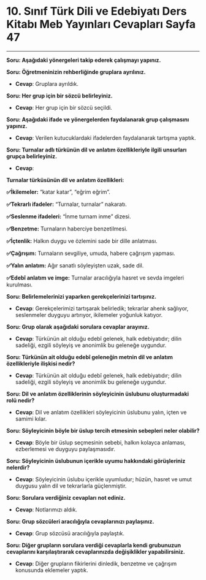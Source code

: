 # 10. Sınıf Türk Dili ve Edebiyatı Ders Kitabı Meb Yayınları Cevapları Sayfa 47

---

**Soru: Aşağıdaki yönergeleri takip ederek çalışmayı yapınız.**

**Soru: Öğretmeninizin rehberliğinde gruplara ayrılınız.**

-   **Cevap**: Gruplara ayrıldık.

**Soru: Her grup için bir sözcü belirleyiniz.**

-   **Cevap**: Her grup için bir sözcü seçildi.

**Soru: Aşağıdaki ifade ve yönergelerden faydalanarak grup çalışmasını yapınız.**

-   **Cevap**: Verilen kutucuklardaki ifadelerden faydalanarak tartışma yaptık.

**Soru: Turnalar adlı türkünün dil ve anlatım özellikleriyle ilgili unsurları grupça belirleyiniz.**

-   **Cevap**:

**Turnalar türküsünün dil ve anlatım özellikleri:**

**✅İkilemeler:** “katar katar”, “eğrim eğrim”.

**✅Tekrarlı ifadeler:** “Turnalar, turnalar” nakaratı.

**✅Seslenme ifadeleri:** “İnme turnam inme” dizesi.

**✅Benzetme:** Turnaların haberciye benzetilmesi.

**✅İçtenlik:** Halkın duygu ve özlemini sade bir dille anlatması.

**✅Çağrışım:** Turnaların sevgiliye, umuda, habere çağrışım yapması.

**✅Yalın anlatım:** Ağır sanatlı söyleyişten uzak, sade dil.

**✅Edebî anlatım ve imge:** Turnalar aracılığıyla hasret ve sevda imgeleri kurulması.

**Soru: Belirlemelerinizi yaparken gerekçelerinizi tartışınız.**

-   **Cevap**: Gerekçelerimizi tartışarak belirledik; tekrarlar ahenk sağlıyor, seslenmeler duyguyu artırıyor, ikilemeler yoğunluk katıyor.

**Soru: Grup olarak aşağıdaki sorulara cevaplar arayınız.**

-   **Cevap**: Türkünün ait olduğu edebî gelenek, halk edebiyatıdır; dilin sadeliği, ezgili söyleyiş ve anonimlik bu geleneğe uygundur.

**Soru: Türkünün ait olduğu edebî geleneğin metnin dil ve anlatım özellikleriyle ilişkisi nedir?**

-   **Cevap**: Türkünün ait olduğu edebî gelenek, halk edebiyatıdır; dilin sadeliği, ezgili söyleyiş ve anonimlik bu geleneğe uygundur.

**Soru: Dil ve anlatım özelliklerinin söyleyicinin üslubunu oluşturmadaki rolü nedir?**

-   **Cevap**: Dil ve anlatım özellikleri söyleyicinin üslubunu yalın, içten ve samimi kılar.

**Soru: Söyleyicinin böyle bir üslup tercih etmesinin sebepleri neler olabilir?**

-   **Cevap**: Böyle bir üslup seçmesinin sebebi, halkın kolayca anlaması, ezberlemesi ve duyguyu paylaşmasıdır.

**Soru: Söyleyicinin üslubunun içerikle uyumu hakkındaki görüşleriniz nelerdir?**

-   **Cevap**: Söyleyicinin üslubu içerikle uyumludur; hüzün, hasret ve umut duygusu yalın dil ve tekrarlarla güçlenmiştir.

**Soru: Sorulara verdiğiniz cevapları not ediniz.**

-   **Cevap**: Notlarımızı aldık.

**Soru: Grup sözcüleri aracılığıyla cevaplarınızı paylaşınız.**

-   **Cevap**: Grup sözcüsü aracılığıyla paylaştık.

**Soru: Diğer grupların sorulara verdiği cevaplarla kendi grubunuzun cevaplarını karşılaştırarak cevaplarınızda değişiklikler yapabilirsiniz.**

-   **Cevap**: Diğer grupların fikirlerini dinledik, benzetme ve çağrışım konusunda eklemeler yaptık.